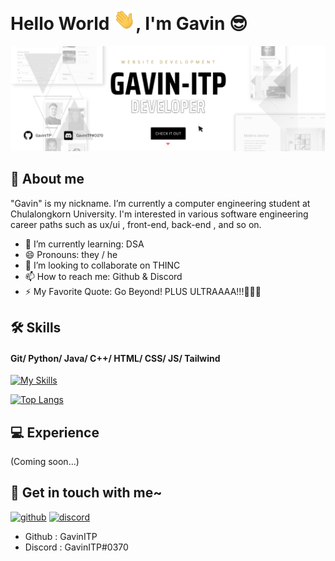 # Hello World <img src="https://github.com/GavinITP/GavinITP/blob/main/wave.gif" width="35px">, I'm Gavin 😎
![About Me](https://github.com/GavinITP/GavinITP/blob/main/gavinitp-banner.png?raw=true)

## 🚀 About me
"Gavin" is my nickname. I’m currently a computer engineering student at Chulalongkorn University. I'm interested in various software engineering career paths such as ux/ui , front-end, back-end , and so on.

- 🌱 I’m currently learning: DSA
- 😄 Pronouns: they / he
- 👯 I’m looking to collaborate on THINC
- 📫 How to reach me: Github & Discord
- ⚡ My Favorite Quote: Go Beyond! PLUS ULTRAAAA!!!👊🏻🔥

## 🛠 Skills
#### Git/ Python/ Java/ C++/ HTML/ CSS/ JS/ Tailwind

[![My Skills](https://skillicons.dev/icons?i=git,python,java,cpp,html,css,js,tailwind)](https://skillicons.dev)

[![Top Langs](https://github-readme-stats.vercel.app/api/top-langs/?username=GavinITP)](https://github.com/anuraghazra/github-readme-stats)

## 💻 Experience
(Coming soon…)

## 🥺 Get in touch with me~
[<img src='https://cdn.jsdelivr.net/npm/simple-icons@3.0.1/icons/github.svg' alt='github' height='40'>](https://github.com/GavinITP)  [<img src='https://cdn.jsdelivr.net/npm/simple-icons@3.0.1/icons/discord.svg' alt='discord' height='40'>](GavinITP#0370) 
- Github : GavinITP 
- Discord : GavinITP#0370  
